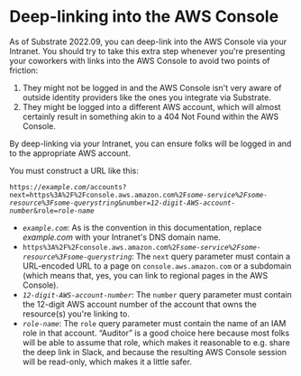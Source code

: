 # Deep-linking into the AWS Console

As of Substrate 2022.09, you can deep-link into the AWS Console via your Intranet. You should try to take this extra step whenever you're presenting your coworkers with links into the AWS Console to avoid two points of friction:

1. They might not be logged in and the AWS Console isn't very aware of outside identity providers like the ones you integrate via Substrate.
2. They might be logged into a different AWS account, which will almost certainly result in something akin to a 404 Not Found within the AWS Console.

By deep-linking via your Intranet, you can ensure folks will be logged in and to the appropriate AWS account.

You must construct a URL like this:

<code>https://<em>example.com</em>/accounts?next=https%3A%2F%2Fconsole.aws.amazon.com%2F<em>some-service%2Fsome-resource%3Fsome-querystring</em>&number=<em>12-digit-AWS-account-number</em>&role=<em>role-name</em></code>

* <code><em>example.com</em></code>: As is the convention in this documentation, replace _example.com_ with your Intranet's DNS domain name.
* <code>https%3A%2F%2Fconsole.aws.amazon.com%2F<em>some-service%2Fsome-resource%3Fsome-querystring</em></code>: The `next` query parameter must contain a URL-encoded URL to a page on `console.aws.amazon.com` or a subdomain (which means that, yes, you can link to regional pages in the AWS Console).
* <code><em>12-digit-AWS-account-number</em></code>: The `number` query parameter must contain the 12-digit AWS account number of the account that owns the resource(s) you're linking to.
* <code><em>role-name</em></code>: The `role` query parameter must contain the name of an IAM role in that account. &ldquo;Auditor&rdquo; is a good choice here because most folks will be able to assume that role, which makes it reasonable to e.g. share the deep link in Slack, and because the resulting AWS Console session will be read-only, which makes it a little safer.
